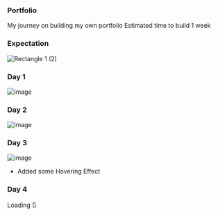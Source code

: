 ### Portfolio
My journey on building my own portfolio
Estimated time to build 1 week
### Expectation 
![Rectangle 1 (2)](https://github.com/eshwanthkartitr/portfolio/assets/111058542/f8c4fc42-28aa-410a-9685-411fbf38d423)
### Day 1
![image](https://github.com/eshwanthkartitr/portfolio/assets/111058542/2e340d23-6750-4f4c-bd77-057d345bead3)
### Day 2
![image](https://github.com/eshwanthkartitr/portfolio/assets/111058542/5167cd3c-029f-4dbc-9995-44dadc885232)
### Day 3
![image](https://github.com/eshwanthkartitr/portfolio/assets/111058542/e8778f45-9ffc-40f5-96fe-dad3e2b8a94d)
- Added some Hovering Effect
### Day 4
Loading 🔃
